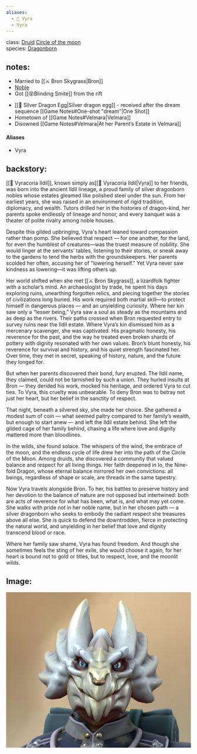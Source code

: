 ```yaml
---
aliases:
  - 🍃 Vyra
  - Vyra
---
```


class: [Druid](https://roll20.net/compendium/dnd5e/Druid#content) [Circle of the moon](https://www.dndbeyond.com/posts/629-druid-101-circle-of-the-moon?srsltid=AfmBOorOyj-eThy-gSs5b6a2i6Rhumu92Fd3HncoBp37T0RrqnFr4DQO) <br/>
species: [Dragonborn](https://roll20.net/compendium/dnd5e/Dragonborn#content) <br/>
## notes:

* Married to [[⚔️ Bron Skygrass|Bron]]
* [Noble](https://roll20.net/compendium/dnd5e/Noble#content)
* Got [[😵Blinding Smite]] from the rift
- [[🥚 Silver Dragon Egg|Silver dragon egg]] - received after the dream sequence [[Game Notes#One-shot "dream"|One Shot]]
- Hometown of [[Game Notes#Velmara|Velmara]]
- Disowned [[Game Notes#Velmara|At her Parent’s Estate in Velmara]]
#### Aliases
+ Vyra
## backstory:
[[🍃 Vyracoria Ildil]], known simply as[[🍃 Vyracoria Ildil|Vyra]] to her friends, was born into the ancient Ildil lineage, a proud family of silver dragonborn nobles whose estates gleamed like polished steel under the sun. From her earliest years, she was raised in an environment of rigid tradition, diplomacy, and wealth. Tutors drilled her in the histories of dragon-kind, her parents spoke endlessly of lineage and honor, and every banquet was a theater of polite rivalry among noble houses.

Despite this gilded upbringing, Vyra's heart leaned toward compassion rather than pomp. She believed that respect — for one another, for the land, for even the humblest of creatures—was the truest measure of nobility. She would linger at the servants’ tables, listening to their stories, or sneak away to the gardens to tend the herbs with the groundskeepers. Her parents scolded her often, accusing her of "lowering herself." Yet Vyra never saw kindness as lowering—it was lifting others up.

Her world shifted when she met [[⚔️ Bron Skygrass]], a lizardfolk fighter with a scholar’s mind. An archaeologist by trade, he spent his days exploring ruins, unearthing forgotten relics, and piecing together the stories of civilizations long buried. His work required both martial skill—to protect himself in dangerous places — and an unyielding curiosity. Where her kin saw only a “lesser being,” Vyra saw a soul as steady as the mountains and as deep as the rivers. Their paths crossed when Bron requested entry to survey ruins near the Ildil estate. Where Vyra’s kin dismissed him as a mercenary scavenger, she was captivated. His pragmatic honesty, his reverence for the past, and the way he treated even broken shards of pottery with dignity resonated with her own values. Bron’s blunt honesty, his reverence for survival and history, and his quiet strength fascinated her. Over time, they met in secret, speaking of history, nature, and the future they longed for.

But when her parents discovered their bond, fury erupted. The Ildil name, they claimed, could not be tarnished by such a union. They hurled insults at Bron — they derided his work, mocked his heritage, and ordered Vyra to cut ties. To Vyra, this cruelty was unbearable. To deny Bron was to betray not just her heart, but her belief in the sanctity of respect.

That night, beneath a silvered sky, she made her choice. She gathered a modest sum of coin — what seemed paltry compared to her family’s wealth, but enough to start anew — and left the Ildil estate behind. She left the gilded cage of her family behind, chasing a life where love and dignity mattered more than bloodlines.

In the wilds, she found solace. The whispers of the wind, the embrace of the moon, and the endless cycle of life drew her into the path of the Circle of the Moon. Among druids, she discovered a community that valued balance and respect for all living things. Her faith deepened in Io, the Nine-fold Dragon, whose eternal balance mirrored her own convictions: all beings, regardless of shape or scale, are threads in the same tapestry.

Now Vyra travels alongside Bron. To her, his battles to preserve history and her devotion to the balance of nature are not opposed but intertwined: both are acts of reverence for what has been, what is, and what may yet come. She walks with pride not in her noble name, but in her chosen path — a silver dragonborn who seeks to embody the radiant respect she treasures above all else. She is quick to defend the downtrodden, fierce in protecting the natural world, and unyielding in her belief that love and dignity transcend blood or race.

Where her family saw shame, Vyra has found freedom. And though she sometimes feels the sting of her exile, she would choose it again, for her heart is bound not to gold or titles, but to respect, love, and the moonlit wilds.
## Image:

![image](Vyra.png)